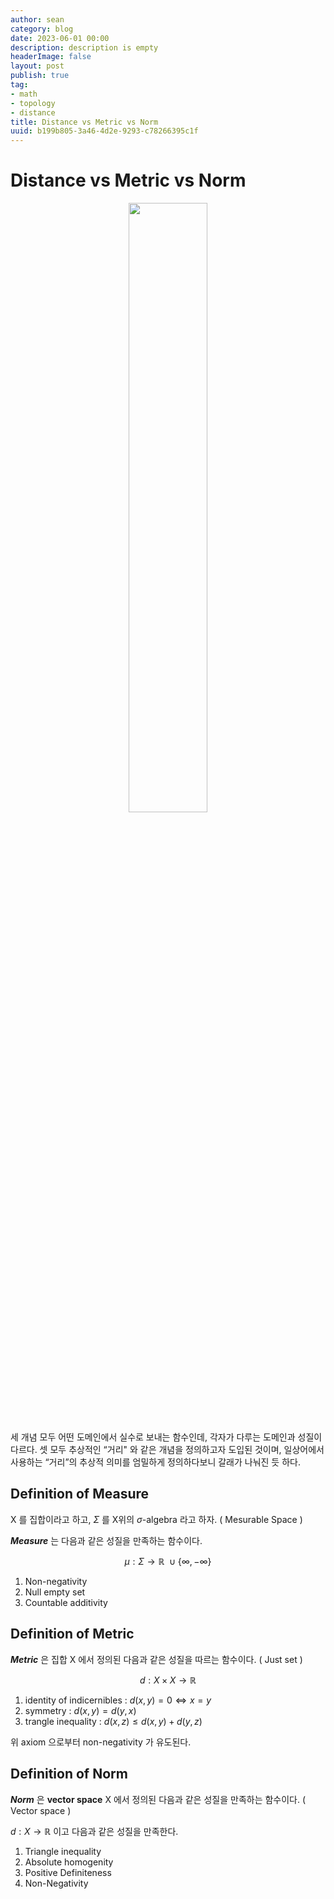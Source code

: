 ```yaml
---
author: sean
category: blog
date: 2023-06-01 00:00
description: description is empty
headerImage: false
layout: post
publish: true
tag:
- math
- topology
- distance
title: Distance vs Metric vs Norm
uuid: b199b805-3a46-4d2e-9293-c78266395c1f
---
```


# Distance vs Metric vs Norm
<div style="text-align: center;">
    <img class="title-image" src="{{ site.url }}/assets/images/blog/Mathematical_Spaces.png" style="width: 50%;">
</div>

세 개념 모두 어떤 도메인에서 실수로 보내는 함수인데, 각자가 다루는 도메인과 성질이 다르다.
셋 모두 추상적인 “거리" 와 같은 개념을 정의하고자 도입된 것이며, 일상어에서 사용하는 “거리”의 추상적 의미를 엄밀하게 정의하다보니 갈래가 나눠진 듯 하다.

Definition of Measure
---

X 를 집합이라고 하고, $\Sigma$ 를 X위의 $\sigma$-algebra 라고 하자.  ( Mesurable Space )

***Measure*** 는 다음과 같은 성질을 만족하는 함수이다.

$$ \mu: \Sigma\rightarrow \mathbb{R}\ \cup \{ \infty,-\infty\} $$

1. Non-negativity
2. Null empty set
3. Countable additivity


Definition of Metric
---

***Metric*** 은 집합 X 에서 정의된 다음과 같은 성질을 따르는 함수이다. ( Just set )

$$ d:X \times X \rightarrow \mathbb{R} $$

1. identity of indicernibles :  $d(x,y)=0 \iff x=y$
2. symmetry : $d(x,y) =d(y,x)$
3. trangle inequality : $d(x,z) \le d(x,y) +d(y,z)$

위 axiom 으로부터 non-negativity 가 유도된다.

Definition of Norm
---

***Norm*** 은 **vector space** X 에서 정의된 다음과 같은 성질을 만족하는 함수이다.  ( Vector space )

$d:X \rightarrow \mathbb{R}$ 이고 다음과 같은 성질을 만족한다.

1. Triangle inequality
2. Absolute homogenity
3. Positive Definiteness
4. Non-Negativity